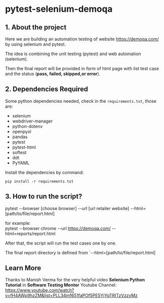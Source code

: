 # pytest-selenium-demoqa
## 1. About the project
Here we are building an automation testing of website https://demoqa.com/ by using selenium and pytest.

The idea is combining the unit testing (pytest) and web automation (selenium).

Then the final report will be provided in form of html page with list test case and the status (**pass, failed, skipped,or error**).

## 2. Dependencies Required
Some python dependencies needed, check in the `requirements.txt`,  those are:
- selenium
- webdriver-manager
- python-dotenv
- openpyxl
- pandas
- pytest
- pytest-html
- softest
- ddt
- PyYAML

Install the dependencies by command:
```
pip install -r requirements.txt
```

## 3. How to run the script?
pytest --browser [choose browser] --url [url retailer website] --html=[path/to/file/report.html]

for example:<br>
pytest --browser chrome --url https://demoqa.com/ --html=reports/report.html

After that, the script will run the test cases one by one.

The final report directory is defined from `--html=[path/to/file/report.html]


## Learn More
Thanks to Manish Verma for the very helpful video **Selenium Python Tutorial** in **Software Testing Mentor** Youtube Channel: https://www.youtube.com/watch?v=fH4AWp9hzZM&list=PLL34mf651faPOf5PE5YjYgTRITzVzzvMz
